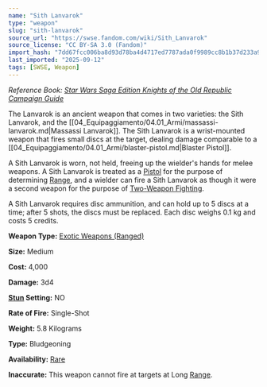 ```yaml
---
name: "Sith Lanvarok"
type: "weapon"
slug: "sith-lanvarok"
source_url: "https://swse.fandom.com/wiki/Sith_Lanvarok"
source_license: "CC BY-SA 3.0 (Fandom)"
import_hash: "7dd67fcc006ba8d93d78ba4d4717ed7787ada0f9989cc8b1b37d233a9f78679e"
last_imported: "2025-09-12"
tags: [SWSE, Weapon]
---
```

*Reference Book: [Star Wars Saga Edition Knights of the Old Republic Campaign Guide](https://swse.fandom.com/wiki/Star_Wars_Saga_Edition_Knights_of_the_Old_Republic_Campaign_Guide)*

The Lanvarok is an ancient weapon that comes in two varieties: the Sith Lanvarok, and the [[04_Equipaggiamento/04.01_Armi/massassi-lanvarok.md|Massassi Lanvarok]]. The Sith Lanvarok is a wrist-mounted weapon that fires small discs at the target, dealing damage comparable to a [[04_Equipaggiamento/04.01_Armi/blaster-pistol.md|Blaster Pistol]].

A Sith Lanvarok is worn, not held, freeing up the wielder's hands for melee weapons. A Sith Lanvarok is treated as a [Pistol](https://swse.fandom.com/wiki/Pistol) for the purpose of determining [Range](https://swse.fandom.com/wiki/Range), and a wielder can fire a Sith Lanvarok as though it were a second weapon for the purpose of [Two-Weapon Fighting](https://swse.fandom.com/wiki/Two-Weapon_Fighting).

A Sith Lanvarok requires disc ammunition, and can hold up to 5 discs at a time; after 5 shots, the discs must be replaced. Each disc weighs 0.1 kg and costs 5 credits.

**Weapon Type:** [Exotic Weapons (Ranged)](https://swse.fandom.com/wiki/Exotic_Weapons_(Ranged))

**Size:** Medium

**Cost:** 4,000

**Damage:** 3d4

**[Stun](https://swse.fandom.com/wiki/Stun) Setting:** NO

**Rate of Fire:** Single-Shot

**Weight:** 5.8 Kilograms

**Type:** Bludgeoning

**Availability:** [Rare](https://swse.fandom.com/wiki/Rare)

**Inaccurate:** This weapon cannot fire at targets at Long [Range](https://swse.fandom.com/wiki/Range).